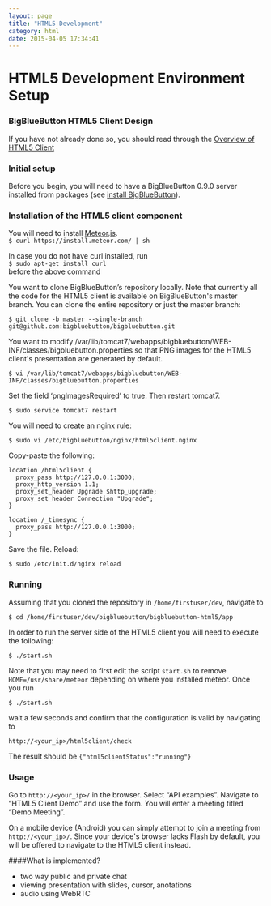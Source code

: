 ```yaml
---
layout: page
title: "HTML5 Development"
category: html
date: 2015-04-05 17:34:41
---
```



# HTML5 Development Environment Setup

### BigBlueButton HTML5 Client Design
If you have not already done so, you should read through the [Overview of HTML5 Client](/html/html5-overview.html)

### Initial setup

Before you begin, you will need to have a BigBlueButton 0.9.0 server installed from packages (see [install BigBlueButton](/install/install.html)).


### Installation of the HTML5 client component

You will need to install [Meteor.js](http://www.meteor.com).  
```$ curl https://install.meteor.com/ | sh```

In case you do not have curl installed, run  
```$ sudo apt-get install curl ```  
before the above command



You want to clone BigBlueButton’s repository locally.
Note that currently all the code for the HTML5 client is available on BigBlueButton's master branch. You can clone the entire repository or just the master branch:

```
$ git clone -b master --single-branch git@github.com:bigbluebutton/bigbluebutton.git
```

You want to modify /var/lib/tomcat7/webapps/bigbluebutton/WEB-INF/classes/bigbluebutton.properties so that PNG images for the HTML5 client's presentation are generated by default.

```
$ vi /var/lib/tomcat7/webapps/bigbluebutton/WEB-INF/classes/bigbluebutton.properties

```  
Set the field ‘pngImagesRequired’ to true. Then restart tomcat7.

```$ sudo service tomcat7 restart```

You will need to create an nginx rule:

```$ sudo vi /etc/bigbluebutton/nginx/html5client.nginx```


Copy-paste the following:

```
location /html5client {
  proxy_pass http://127.0.0.1:3000;
  proxy_http_version 1.1;
  proxy_set_header Upgrade $http_upgrade;
  proxy_set_header Connection "Upgrade";
}

location /_timesync {
  proxy_pass http://127.0.0.1:3000;
}
```
Save the file. Reload:

```$ sudo /etc/init.d/nginx reload```



### Running
Assuming that you cloned the repository in ```/home/firstuser/dev```, navigate to

```$ cd /home/firstuser/dev/bigbluebutton/bigbluebutton-html5/app```  

In order to run the server side of the HTML5 client you will need to execute the following:

``` $ ./start.sh ```

Note that you may need to first edit the script ```start.sh``` to remove ```HOME=/usr/share/meteor``` depending on where you installed meteor.
Once you run

```$ ./start.sh```

wait a few seconds and confirm that the configuration is valid by navigating to

```
http://<your_ip>/html5client/check
```

The result should be ```{"html5clientStatus":"running"}```

### Usage
Go to ```http://<your_ip>/``` in the browser. Select “API examples”. Navigate to “HTML5 Client Demo” and use the form. You will enter a meeting titled “Demo Meeting”.

On a mobile device (Android) you can simply attempt to join a meeting from ```http://<your_ip>/```. Since your device's browser lacks Flash by default, you will be offered to navigate to the HTML5 client instead.


####What is implemented?
  * two way public and private chat
  * viewing presentation with slides, cursor, anotations
  * audio using WebRTC
